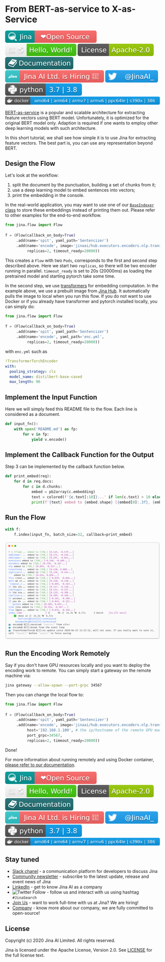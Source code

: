 # From BERT-as-service to X-as-Service

<p align="center">
 
[![Jina](../.github/badges/jina-badge.svg "We fully commit to open-source")](https://jina.ai)
[![Jina](../.github/badges/jina-hello-world-badge.svg "Run Jina 'Hello, World!' without installing anything")](#jina-hello-world-)
[![Jina](../.github/badges/license-badge.svg "Jina is licensed under Apache-2.0")](#license)
[![Jina Docs](../.github/badges/docs-badge.svg "Checkout our docs and learn Jina")](https://docs.jina.ai)
[![We are hiring](../.github/badges/jina-corp-badge-hiring.svg "We are hiring full-time position at Jina")](https://jina.ai/jobs)
<a href="https://twitter.com/intent/tweet?text=%F0%9F%91%8DCheck+out+Jina%3A+the+New+Open-Source+Solution+for+Neural+Information+Retrieval+%F0%9F%94%8D%40JinaAI_&url=https%3A%2F%2Fgithub.com%2Fjina-ai%2Fjina&hashtags=JinaSearch&original_referer=http%3A%2F%2Fgithub.com%2F&tw_p=tweetbutton" target="_blank">
  <img src="../.github/badges/twitter-badge.svg"
       alt="tweet button" title="👍Share Jina with your friends on Twitter"></img>
</a>
[![Python 3.7 3.8](../.github/badges/python-badge.svg "Jina supports Python 3.7 and above")](#)
[![Docker](../.github/badges/docker-badge.svg "Jina is multi-arch ready, can run on differnt architectures")](https://hub.docker.com/r/jinaai/jina/tags)

</p>

[BERT-as-service](https://github.com/hanxiao/bert-as-service/) is a popular and scalable architecture for extracting feature vectors using BERT model. Unfortunately, it is optimized for the original BERT model only. Adaption is required if one wants to employ other deep learning models with such architecture.

In this short tutorial, we shall see how simple it is to use Jina for extracting feature vectors. The best part is, you can use any representation beyond BERT.

## Design the Flow 

Let's look at the workflow:

1. split the document by the punctuation, building a set of chunks from it;
2. use a deep learning model to embed sentences into vectors;
3. print the embedding in the console. 

In the real-world application, you may want to use one of our [`BaseIndexer` class](https://jina-ai.github.io/docs/api/jina.executors.indexers.html) to store these embeddings instead of printing them out. Please refer to other examples for the end-to-end workflow.

```python
from jina.flow import Flow

f = (Flow(callback_on_body=True)
     .add(name='spit', yaml_path='Sentencizer')
     .add(name='encode', image='jinaai/hub.executors.encoders.nlp.transformers-pytorch',
          replicas=2, timeout_ready=20000))
```

This creates a `Flow` with two `Pods`, corresponds to the first and second step described above. Here we start two `replicas`, so there will be two encoder running in parallel. `timeout_ready` is set to 20s (20000ms) as loading the pretrained model and starting pytorch take some time. 

In the second step, we use [transformers](https://github.com/huggingface/transformers) for embedding computation. In the example above, we use a prebuilt image from [Jina Hub](https://github.com/jina-ai/jina-hub). It automatically pulls the image to local when you run this flow. If you do not want to use Docker or if you already have transformer and pytorch installed locally, you can simply do:

```python
from jina.flow import Flow

f = (Flow(callback_on_body=True)
     .add(name='spit', yaml_path='Sentencizer')
     .add(name='encode', yaml_path='enc.yml',
          replicas=2, timeout_ready=20000))
```

with `enc.yml` such as 

```yaml
!TransformerTorchEncoder
with:
  pooling_strategy: cls
  model_name: distilbert-base-cased
  max_length: 96
```


## Implement the Input Function

Here we will simply feed this README file to the flow. Each line is considered as a document.

```python
def input_fn():
    with open('README.md') as fp:
        for v in fp:
            yield v.encode()
``` 

## Implement the Callback Function for the Output

Step 3 can be implemented by the callback function below.

```python
def print_embed(req):
    for d in req.docs:
        for c in d.chunks:
            embed = pb2array(c.embedding)
            text = colored(f'{c.text[:10]}...' if len(c.text) > 10 else c.text, 'blue')
            print(f'{text} embed to {embed.shape} [{embed[0]:.3f}, {embed[1]:.3f}...]')
```

## Run the Flow

```python
with f:
    f.index(input_fn, batch_size=32, callback=print_embed)
```

![X service demo screenshot](xservice-demo.png)

## Run the Encoding Work Remotely

Say if you don't have GPU resources locally and you want to deploy the encoding work to remote. You can simply start a gateway on the remote machine via:

```bash
jina gateway --allow-spawn --port-grpc 34567
```

Then you can change the local flow to:

```python
from jina.flow import Flow

f = (Flow(callback_on_body=True)
     .add(name='spit', yaml_path='Sentencizer')
     .add(name='encode', image='jinaai/hub.executors.encoders.nlp.transformers-pytorch',
          host='192.168.1.100', # the ip/hostname of the remote GPU machine
          port_grpc=34567,
          replicas=2, timeout_ready=20000))
```

Done!

For more information about running remotely and using Docker container, [please refer to our documentation](https://docs.jina.ai). 

<p align="center">
 
[![Jina](../.github/badges/jina-badge.svg "We fully commit to open-source")](https://jina.ai)
[![Jina](../.github/badges/jina-hello-world-badge.svg "Run Jina 'Hello, World!' without installing anything")](#jina-hello-world-)
[![Jina](../.github/badges/license-badge.svg "Jina is licensed under Apache-2.0")](#license)
[![Jina Docs](../.github/badges/docs-badge.svg "Checkout our docs and learn Jina")](https://docs.jina.ai)
[![We are hiring](../.github/badges/jina-corp-badge-hiring.svg "We are hiring full-time position at Jina")](https://jina.ai/jobs)
<a href="https://twitter.com/intent/tweet?text=%F0%9F%91%8DCheck+out+Jina%3A+the+New+Open-Source+Solution+for+Neural+Information+Retrieval+%F0%9F%94%8D%40JinaAI_&url=https%3A%2F%2Fgithub.com%2Fjina-ai%2Fjina&hashtags=JinaSearch&original_referer=http%3A%2F%2Fgithub.com%2F&tw_p=tweetbutton" target="_blank">
  <img src="../.github/badges/twitter-badge.svg"
       alt="tweet button" title="👍Share Jina with your friends on Twitter"></img>
</a>
[![Python 3.7 3.8](../.github/badges/python-badge.svg "Jina supports Python 3.7 and above")](#)
[![Docker](../.github/badges/docker-badge.svg "Jina is multi-arch ready, can run on differnt architectures")](https://hub.docker.com/r/jinaai/jina/tags)

</p>

## Stay tuned

- [Slack chanel](https://join.slack.com/t/jina-ai/shared_invite/zt-dkl7x8p0-rVCv~3Fdc3~Dpwx7T7XG8w) - a communication platform for developers to discuss Jina
- [Community newsletter](mailto:newsletter+subscribe@jina.ai) - subscribe to the latest update, release and event news of Jina
- [LinkedIn](https://www.linkedin.com/company/jinaai/) - get to know Jina AI as a company
- ![Twitter Follow](https://img.shields.io/twitter/follow/JinaAI_?label=Follow%20%40JinaAI_&style=social) - follow us and interact with us using hashtag `#JinaSearch`  
- [Join Us](mailto:hr@jina.ai) - want to work full-time with us at Jina? We are hiring!
- [Company](https://jina.ai) - know more about our company, we are fully committed to open-source!


## License

Copyright (c) 2020 Jina AI Limited. All rights reserved.

Jina is licensed under the Apache License, Version 2.0. See [LICENSE](LICENSE) for the full license text.

